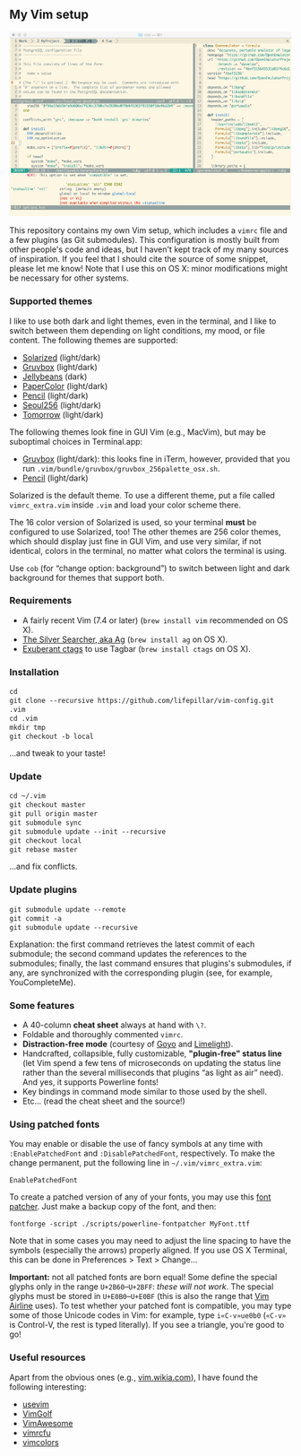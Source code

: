 ## My Vim setup

![Solarized Light](screenshot.png)

This repository contains my own Vim setup, which includes a `vimrc` file and a
few plugins (as Git submodules). This configuration is mostly built from other
people's code and ideas, but I haven't kept track of my many sources of
inspiration. If you feel that I should cite the source of some snippet, please
let me know! Note that I use this on OS X: minor modifications might be
necessary for other systems.

### Supported themes

I like to use both dark and light themes, even in the terminal, and I like to
switch between them depending on light conditions, my mood, or file content.
The following themes are supported:

- [Solarized](https://github.com/altercation/vim-colors-solarized) (light/dark)
- [Gruvbox](https://github.com/morhetz/gruvbox) (light/dark)
- [Jellybeans](https://github.com/nanotech/jellybeans.vim) (dark)
- [PaperColor](https://github.com/NLKNguyen/papercolor-theme) (light/dark)
- [Pencil](https://github.com/reedes/vim-colors-pencil) (light/dark)
- [Seoul256](https://github.com/junegunn/seoul256.vim) (light/dark)
- [Tomorrow](https://github.com/chriskempson/vim-tomorrow-theme) (light/dark)

The following themes look fine in GUI Vim (e.g., MacVim), but may be suboptimal
choices in Terminal.app:

- [Gruvbox](https://github.com/morhetz/gruvbox) (light/dark): this looks fine in
  iTerm, however, provided that you run
  `.vim/bundle/gruvbox/gruvbox_256palette_osx.sh`.
- [Pencil](https://github.com/reedes/vim-colors-pencil) (light/dark)

Solarized is the default theme. To use a different theme, put a file called
`vimrc_extra.vim` inside `.vim` and load your color scheme there.

The 16 color version of Solarized is used, so your terminal **must** be
configured to use Solarized, too! The other themes are 256 color themes, which
should display just fine in GUI Vim, and use very similar, if not identical,
colors in the terminal, no matter what colors the terminal is using.

Use `cob` (for “change option: background”) to switch between light and dark
background for themes that support both.

### Requirements

- A fairly recent Vim (7.4 or later) (`brew install vim` recommended on OS X).
- [The Silver Searcher, aka Ag](https://github.com/ggreer/the_silver_searcher)
  (`brew install ag` on OS X).
- [Exuberant ctags](http://ctags.sourceforge.net) to use Tagbar (`brew install ctags` on OS X).

### Installation

    cd
    git clone --recursive https://github.com/lifepillar/vim-config.git .vim
    cd .vim
    mkdir tmp
    git checkout -b local

…and tweak to your taste!

### Update

    cd ~/.vim
    git checkout master
    git pull origin master
    git submodule sync
    git submodule update --init --recursive
    git checkout local
    git rebase master

…and fix conflicts.

### Update plugins

    git submodule update --remote
    git commit -a
    git submodule update --recursive

Explanation: the first command retrieves the latest commit of each submodule;
the second command updates the references to the submodules; finally, the
last command ensures that plugins's submodules, if any, are synchronized with
the corresponding plugin (see, for example, YouCompleteMe).

###  Some features

- A 40-column **cheat sheet** always at hand with `\?`.
- Foldable and thoroughly commented `vimrc`.
- **Distraction-free mode** (courtesy of
    [Goyo](https://github.com/junegunn/goyo.vim) and
    [Limelight](https://github.com/junegunn/limelight.vim)).
- Handcrafted, collapsible, fully customizable, **"plugin-free" status line**
  (let Vim spend a few tens of microseconds on updating the status line rather
  than the several milliseconds that plugins “as light as air” need). And yes,
  it supports Powerline fonts!
- Key bindings in command mode similar to those used by the shell.
- Etc... (read the cheat sheet and the source!)


### Using patched fonts

You may enable or disable the use of fancy symbols at any time with
`:EnablePatchedFont` and `:DisablePatchedFont`, respectively. To make the
change permanent, put the following line in `~/.vim/vimrc_extra.vim`:

    EnablePatchedFont

To create a patched version of any of your fonts, you may use this [font
patcher](https://github.com/powerline/fontpatcher). Just make a backup copy of
the font, and then:

    fontforge -script ./scripts/powerline-fontpatcher MyFont.ttf

Note that in some cases you may need to adjust the line spacing to have the
symbols (especially the arrows) properly aligned. If you use OS X Terminal,
this can be done in Preferences > Text > Change…

**Important:** not all patched fonts are born equal! Some define the special
glyphs only in the range `U+2B60`–`U+2BFF`: *these will not work*. The special
glyphs must be stored in `U+E0B0`–`U+E0BF` (this is also the range that [Vim
Airline](https://github.com/bling/vim-airline) uses). To test whether your
patched font is compatible, you may type some of those Unicode codes in Vim:
for example, type `i«C-v»ue0b0` (`«C-v»` is Control-V, the
rest is typed literally). If you see a triangle, you're good to go!


### Useful resources

Apart from the obvious ones (e.g., [vim.wikia.com](http://vim.wikia.com)), I
have found the following interesting:

- [usevim](http://usevim.com/)
- [VimGolf](http://vimgolf.com)
- [VimAwesome](http://vimawesome.com)
- [vimrcfu](http://vimrcfu.com)
- [vimcolors](http://vimcolors.com)

